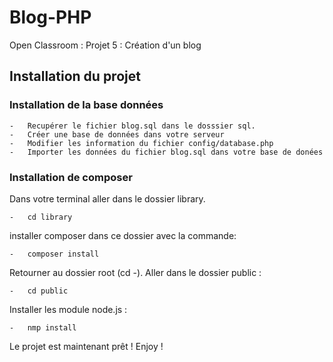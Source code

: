 # Blog-PHP

Open Classroom : Projet 5 : Création d'un blog

## Installation du projet

### Installation de la base données
    -   Recupérer le fichier blog.sql dans le dosssier sql.
    -   Créer une base de données dans votre serveur
    -   Modifier les information du fichier config/database.php
    -   Importer les données du fichier blog.sql dans votre base de donées

### Installation de composer
Dans votre terminal aller dans le dossier library.

    -   cd library

installer composer dans ce dossier avec la commande:

    -   composer install    
Retourner au dossier root (cd -). 
Aller dans le dossier public :

    -   cd public

Installer les module node.js :

    -   nmp install

Le projet est maintenant prêt !
Enjoy !
